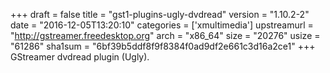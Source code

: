 +++
draft = false
title = "gst1-plugins-ugly-dvdread"
version = "1.10.2-2"
date = "2016-12-05T13:20:10"
categories = ['xmultimedia']
upstreamurl = "http://gstreamer.freedesktop.org"
arch = "x86_64"
size = "20276"
usize = "61286"
sha1sum = "6bf39b5ddf8f9f8384f0ad9df2e661c3d16a2ce1"
+++
GStreamer dvdread plugin (Ugly).